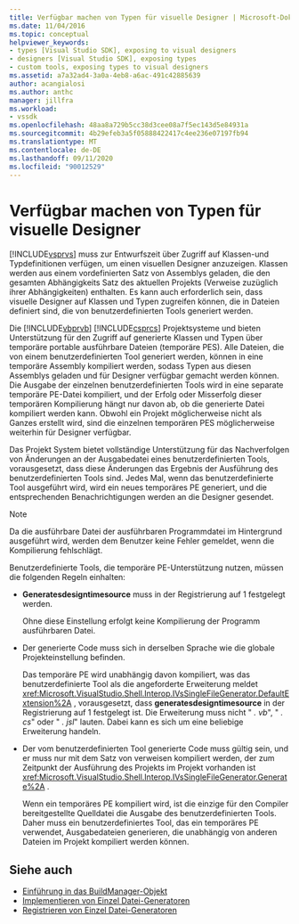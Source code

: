 ```yaml
---
title: Verfügbar machen von Typen für visuelle Designer | Microsoft-Dokumentation
ms.date: 11/04/2016
ms.topic: conceptual
helpviewer_keywords:
- types [Visual Studio SDK], exposing to visual designers
- designers [Visual Studio SDK], exposing types
- custom tools, exposing types to visual designers
ms.assetid: a7a32ad4-3a0a-4eb8-a6ac-491c42885639
author: acangialosi
ms.author: anthc
manager: jillfra
ms.workload:
- vssdk
ms.openlocfilehash: 48aa8a729b5cc38d3cee08a7f5ec143d5e84931a
ms.sourcegitcommit: 4b29efeb3a5f05888422417c4ee236e07197fb94
ms.translationtype: MT
ms.contentlocale: de-DE
ms.lasthandoff: 09/11/2020
ms.locfileid: "90012529"
---
```

# <a name="expose-types-to-visual-designers"></a>Verfügbar machen von Typen für visuelle Designer
[!INCLUDE[vsprvs](../../code-quality/includes/vsprvs_md.md)] muss zur Entwurfszeit über Zugriff auf Klassen-und Typdefinitionen verfügen, um einen visuellen Designer anzuzeigen. Klassen werden aus einem vordefinierten Satz von Assemblys geladen, die den gesamten Abhängigkeits Satz des aktuellen Projekts (Verweise zuzüglich ihrer Abhängigkeiten) enthalten. Es kann auch erforderlich sein, dass visuelle Designer auf Klassen und Typen zugreifen können, die in Dateien definiert sind, die von benutzerdefinierten Tools generiert werden.

 Die [!INCLUDE[vbprvb](../../code-quality/includes/vbprvb_md.md)] [!INCLUDE[csprcs](../../data-tools/includes/csprcs_md.md)] Projektsysteme und bieten Unterstützung für den Zugriff auf generierte Klassen und Typen über temporäre portable ausführbare Dateien (temporäre PES). Alle Dateien, die von einem benutzerdefinierten Tool generiert werden, können in eine temporäre Assembly kompiliert werden, sodass Typen aus diesen Assemblys geladen und für Designer verfügbar gemacht werden können. Die Ausgabe der einzelnen benutzerdefinierten Tools wird in eine separate temporäre PE-Datei kompiliert, und der Erfolg oder Misserfolg dieser temporären Kompilierung hängt nur davon ab, ob die generierte Datei kompiliert werden kann. Obwohl ein Projekt möglicherweise nicht als Ganzes erstellt wird, sind die einzelnen temporären PES möglicherweise weiterhin für Designer verfügbar.

 Das Projekt System bietet vollständige Unterstützung für das Nachverfolgen von Änderungen an der Ausgabedatei eines benutzerdefinierten Tools, vorausgesetzt, dass diese Änderungen das Ergebnis der Ausführung des benutzerdefinierten Tools sind. Jedes Mal, wenn das benutzerdefinierte Tool ausgeführt wird, wird ein neues temporäres PE generiert, und die entsprechenden Benachrichtigungen werden an die Designer gesendet.

> [!NOTE]
> Da die ausführbare Datei der ausführbaren Programmdatei im Hintergrund ausgeführt wird, werden dem Benutzer keine Fehler gemeldet, wenn die Kompilierung fehlschlägt.

 Benutzerdefinierte Tools, die temporäre PE-Unterstützung nutzen, müssen die folgenden Regeln einhalten:

- **Generatesdesigntimesource** muss in der Registrierung auf 1 festgelegt werden.

     Ohne diese Einstellung erfolgt keine Kompilierung der Programm ausführbaren Datei.

- Der generierte Code muss sich in derselben Sprache wie die globale Projekteinstellung befinden.

     Das temporäre PE wird unabhängig davon kompiliert, was das benutzerdefinierte Tool als die angeforderte Erweiterung meldet <xref:Microsoft.VisualStudio.Shell.Interop.IVsSingleFileGenerator.DefaultExtension%2A> , vorausgesetzt, dass **generatesdesigntimesource** in der Registrierung auf 1 festgelegt ist. Die Erweiterung muss nicht " *. vb*", " *. cs*" oder " *. jsl*" lauten. Dabei kann es sich um eine beliebige Erweiterung handeln.

- Der vom benutzerdefinierten Tool generierte Code muss gültig sein, und er muss nur mit dem Satz von verweisen kompiliert werden, der zum Zeitpunkt der Ausführung des Projekts im Projekt vorhanden ist <xref:Microsoft.VisualStudio.Shell.Interop.IVsSingleFileGenerator.Generate%2A> .

     Wenn ein temporäres PE kompiliert wird, ist die einzige für den Compiler bereitgestellte Quelldatei die Ausgabe des benutzerdefinierten Tools. Daher muss ein benutzerdefiniertes Tool, das ein temporäres PE verwendet, Ausgabedateien generieren, die unabhängig von anderen Dateien im Projekt kompiliert werden können.

## <a name="see-also"></a>Siehe auch
- [Einführung in das BuildManager-Objekt](/previous-versions/8f9kffa8(v=vs.140))
- [Implementieren von Einzel Datei-Generatoren](../../extensibility/internals/implementing-single-file-generators.md)
- [Registrieren von Einzel Datei-Generatoren](../../extensibility/internals/registering-single-file-generators.md)